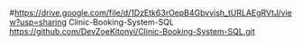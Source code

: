 #https://drive.google.com/file/d/1DzEtk63rOepB4Gbvvjsh_tURLAEgRVtJ/view?usp=sharing Clinic-Booking-System-SQL
https://github.com/DevZoeKitonyi/Clinic-Booking-System-SQL.git
